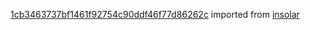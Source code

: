 [1cb3463737bf1461f92754c90ddf46f77d86262c](https://github.com/insolar/insolar/commit/1cb3463737bf1461f92754c90ddf46f77d86262c) imported from [insolar](https://github.com/insolar/insolar)
